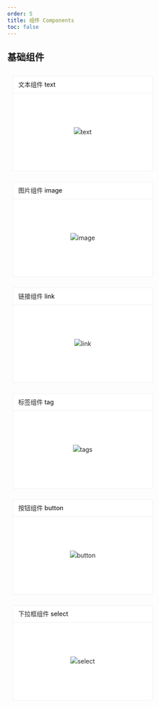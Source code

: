 ```yaml
---
order: 5
title: 组件 Components
toc: false
---
```


## 基础组件

<style type="text/css">
  .components-overview-card {
    display: flex;
    align-items: flex-start;
    justify-content: flex-start;
    flex-wrap: wrap;
  }

  .components-overview-card > a {
    text-decoration: none;
    padding: 0 12px;
    margin: 12px 0;
    min-width: 320px;
  }
  .components-overview-card > a:hover, .components-overview-card > a:active {
    opacity: 1.0;
    color: #000000d9;
    text-decoration: none;
  }
  .components-overview-card .card-container {
    box-sizing: border-box;
    margin: 0;
    padding: 0;
    color: #000000d9;
    font-size: 14px;
    line-height: 1.5715;
    list-style: none;
    position: relative;
    background: #fff;
    border-radius: 2px;
    border: 1px solid rgba(0,0,0,.06);
  }

  .components-overview-card .card-container:hover {
    color: #000000d9;
    cursor: pointer;
    transition: all .5s;
    box-shadow: 0 6px 16px -8px #00000014, 0 9px 28px #0000000d, 0 12px 48px 16px #00000008;
  }

  .components-overview-card .card-container > .card-head {
    min-height: 36px;
    padding: 0 12px;
    font-size: 14px;
    border-bottom: 1px solid rgba(0,0,0,.06);
  }
  .components-overview-card .card-container > .card-head > .card-head-title {
    padding: 8px 0;
    font-weight: 500;
    overflow: hidden;
    color: #000000d9;
    text-overflow: ellipsis;
  }
  .components-overview-card .card-container > .card-body {
    padding: 12px;
  }
  .components-overview-img {
    display: flex;
    align-items: center;
    justify-content: center;
    height: 152px;
  }
  .components-overview-img > img {
    max-width: calc(100% - 32px);
    max-height: 100%;
    vertical-align: middle;
    border-style: none;
  }
</style>
<div class="components-overview-card">
  <a href="/drip-table/components/text">
    <div class="card-container">
      <div class="card-head">
        <div class="card-head-title">
          <div class="components-overview-title">文本组件 text</div>
        </div>
      </div>
      <div class="card-body" style="background-repeat: no-repeat; background-position: right bottom;">
        <div class="components-overview-img">
          <img src="https://gw.alipayobjects.com/zos/alicdn/KpcciCJgv/Skeleton.svg" alt="text">
        </div>
      </div>
    </div>
  </a>
  <a href="/drip-table/components/image">
    <div class="card-container">
      <div class="card-head">
        <div class="card-head-title">
          <div class="components-overview-title">图片组件 image</div>
        </div>
      </div>
      <div class="card-body" style="background-repeat: no-repeat; background-position: right bottom;">
        <div class="components-overview-img">
          <img src="https://gw.alipayobjects.com/zos/antfincdn/D1dXz9PZqa/image.svg" alt="image">
        </div>
      </div>
    </div>
  </a>
  <a href="/drip-table/components/link">
    <div class="card-container">
      <div class="card-head">
        <div class="card-head-title">
          <div class="components-overview-title">链接组件 link</div>
        </div>
      </div>
      <div class="card-body" style="background-repeat: no-repeat; background-position: right bottom;">
        <div class="components-overview-img">
          <img src="https://gw.alipayobjects.com/zos/alicdn/f-SbcX2Lx/Table.svg" alt="link">
        </div>
      </div>
    </div>
  </a>
  <a href="/drip-table/components/tag">
    <div class="card-container">
      <div class="card-head">
        <div class="card-head-title">
          <div class="components-overview-title">标签组件 tag</div>
        </div>
      </div>
      <div class="card-body" style="background-repeat: no-repeat; background-position: right bottom;">
        <div class="components-overview-img">
          <img src="https://gw.alipayobjects.com/zos/alicdn/cH1BOLfxC/Tag.svg" alt="tags">
        </div>
      </div>
    </div>
  </a>
  <a href="/drip-table/components/button">
    <div class="card-container">
      <div class="card-head">
        <div class="card-head-title">
          <div class="components-overview-title">按钮组件 button</div>
        </div>
      </div>
      <div class="card-body" style="background-repeat: no-repeat; background-position: right bottom;">
        <div class="components-overview-img">
          <img src="https://gw.alipayobjects.com/zos/alicdn/fNUKzY1sk/Button.svg" alt="button">
        </div>
      </div>
    </div>
  </a>
  <a href="/drip-table/components/select">
    <div class="card-container">
      <div class="card-head">
        <div class="card-head-title">
          <div class="components-overview-title">下拉框组件 select</div>
        </div>
      </div>
      <div class="card-body" style="background-repeat: no-repeat; background-position: right bottom;">
        <div class="components-overview-img">
          <img src="https://gw.alipayobjects.com/zos/alicdn/_0XzgOis7/Select.svg" alt="select">
        </div>
      </div>
    </div>
  </a>
</div>

<!-- | 组件名 | 描述 | 详情 |
| ----- | ---- | ---- |
| [text](/drip-table/components/text) | 文本组件 | [🔗 示例](/drip-table/components/text) |
| [image](/drip-table/components/image) | 图片组件 | [🔗 示例](/drip-table/components/image) | -->
